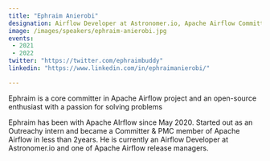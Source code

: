 ```yaml
---
title: "Ephraim Anierobi"
designation: Airflow Developer at Astronomer.io, Apache Airflow Committer & PMC member
image: /images/speakers/ephraim-anierobi.jpg
events:
 - 2021
 - 2022
twitter: "https://twitter.com/ephraimbuddy"
linkedin: "https://www.linkedin.com/in/ephraimanierobi/"

---
```


Ephraim is a core committer in Apache Airflow project and an open-source enthusiast with a passion for solving problems

Ephraim has been with Apache AIrflow since May 2020. Started out as an Outreachy intern and became a Committer & PMC member of Apache Airflow in less than 2years. He is currently an Airflow Developer at Astronomer.io and one of Apache Airflow release managers.